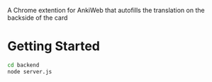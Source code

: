 A Chrome extention for AnkiWeb that autofills the translation on the backside of the card

# Getting Started

```bash
cd backend
node server.js
```
